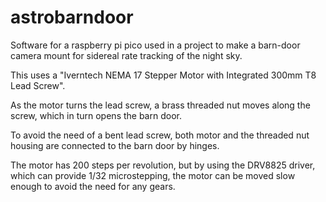 # astrobarndoor
Software for a raspberry pi pico used in a project to make a barn-door camera mount for sidereal rate tracking of the night sky.

This uses a "Iverntech NEMA 17 Stepper Motor with Integrated 300mm T8 Lead Screw".

As the motor turns the lead screw, a brass threaded nut moves along the screw, which in turn opens the barn door.

To avoid the need of a bent lead screw, both motor and the threaded nut housing are connected to the barn door by hinges.

The motor has 200 steps per revolution, but by using the DRV8825 driver, which can provide 1/32 microstepping, the motor can be moved slow enough to avoid the need for any gears.


